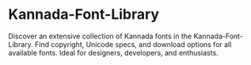 # Kannada-Font-Library
Discover an extensive collection of Kannada fonts in the Kannada-Font-Library. Find copyright, Unicode specs, and download options for all available fonts. Ideal for designers, developers, and enthusiasts.
